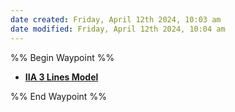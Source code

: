 ```yaml
---
date created: Friday, April 12th 2024, 10:03 am
date modified: Friday, April 12th 2024, 10:04 am
---
```

%% Begin Waypoint %%
- **[IIA 3 Lines Model](./IIA%203%20Lines%20Model/IIA%203%20Lines%20Model.md)**


%% End Waypoint %%